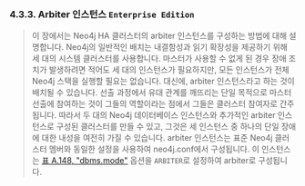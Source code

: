 ### 4.3.3. Arbiter 인스턴스 `Enterprise Edition`
> 이 장에서는 Neo4j HA 클러스터의 arbiter 인스턴스를 구성하는 방법에 대해 설명합니다.
Neo4j의 일반적인 배치는 내결함성과 읽기 확장성을 제공하기 위해 세 대의 시스템 클러스터를 사용합니다.
마스터가 사용할 수 없게 된 경우 장애 조치가 발생하려면 적어도 세 대의 인스턴스가 필요하지만, 모든 인스턴스가 전체 Neo4j 스택을 실행할 필요는 없습니다. 대신에, arbiter 인스턴스라고 하는 것이 배치될 수 있습니다. 선출 과정에서 유대 관계를 깨뜨리는 단일 목적으로 마스터 선출에 참여하는 것이 그들의 역할이라는 점에서 그들은 클러스터 참여자로 간주됩니다. 따라서 두 대의 Neo4j 데이터베이스 인스턴스와 추가적인 arbiter 인스턴스로 구성된 클러스터를 만들 수 있고, 그것은 세 인스턴스 중 하나의 단일 장애에 대한 내성을 여전히 가질 수 있습니다.
arbiter 인스턴스는 표준 Neo4j 클러스터 멤버와 동일한 설정을 사용하여 neo4j.conf에서 구성됩니다. 이 인스턴스는 [표 A.148, "dbms.mode"](https://neo4j.com/docs/operations-manual/3.3/reference/configuration-settings/#config_dbms.mode) 옵션을 `ARBITER`로 설정하여 arbiter로 구성됩니다.
